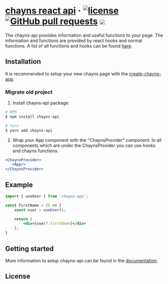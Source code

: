# [chayns react api](https://github.com/TobitSoftware/chayns-api) &middot; [![license](https://img.shields.io/github/license/TobitSoftware/chayns-api.svg)]() [![GitHub pull requests](https://img.shields.io/github/issues-pr/TobitSoftware/chayns-api.svg)]() [![](https://img.shields.io/github/issues-pr-closed-raw/TobitSoftware/chayns-api.svg)]()

The chayns-api provides information and useful functions to your page. The information and functions are provided by react hooks and normal functions.
A list of all functions and hooks can be found [here](https://tobitsoftware.github.io/chayns-api/docs).

## Installation

It is recommended to setup your new chayns page with the [create-chayns-app](https://github.com/TobitSoftware/create-chayns-app).


### Migrate old project
1. Install chayns-api package
```sh
# NPM
$ npm install chayns-api

# Yarn
$ yarn add chayns-api
```

2. Wrap your App component with the "ChaynsProvider" component. In all components which are under the ChaynsProvider you can use hooks and chayns functions. 
```jsx
<ChaynsProvider>
   <App/>
</ChaynsProvider>
```

## Example

```jsx
import { useUser } from 'chayns-api';

const FirstName = () => {
    const user = useUser();

    return (
        <div>{user?.firstName}</div>
    );
}
```

## Getting started

More information to setup chayns-api can be found in the [documentation](https://tobitsoftware.github.io/chayns-api/docs).


## License
